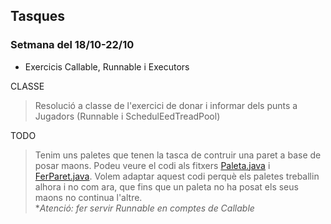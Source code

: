 ## Tasques 

### Setmana del 18/10-22/10
- Exercicis Callable, Runnable i Executors

 CLASSE
> Resolució a classe de l'exercici de donar i informar dels punts a Jugadors (Runnable i SchedulEedTreadPool)

 TODO
> Tenim uns paletes que tenen la tasca de contruir una paret a base de posar maons.
> Podeu veure el codi als fitxers [Paleta.java](src/a1/Paleta.java) i [FerParet.java](src/a1/FerParet.java).
> Volem adaptar aquest codi perquè els paletes treballin alhora i no com ara, que fins que un paleta no ha posat els seus maons no continua l'altre.  
> *_Atenció: fer servir Runnable en comptes de Callable_

